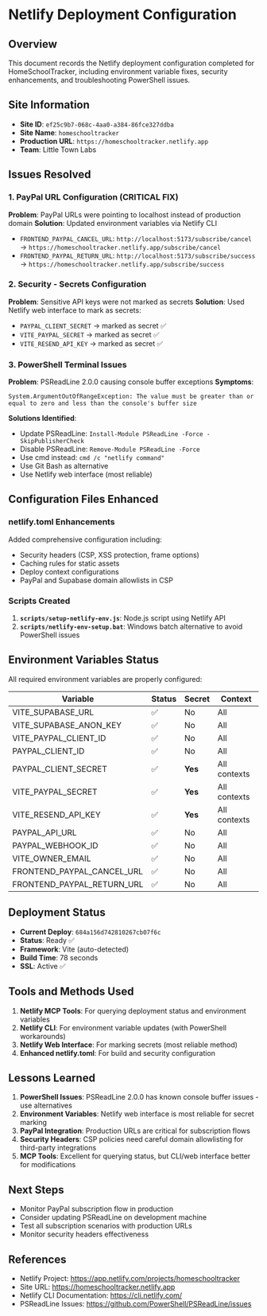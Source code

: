 # Netlify Deployment Configuration

## Overview
This document records the Netlify deployment configuration completed for HomeSchoolTracker, including environment variable fixes, security enhancements, and troubleshooting PowerShell issues.

## Site Information
- **Site ID**: `ef25c9b7-068c-4aa0-a384-86fce327ddba`
- **Site Name**: `homeschooltracker`
- **Production URL**: `https://homeschooltracker.netlify.app`
- **Team**: Little Town Labs

## Issues Resolved

### 1. PayPal URL Configuration (CRITICAL FIX)
**Problem**: PayPal URLs were pointing to localhost instead of production domain
**Solution**: Updated environment variables via Netlify CLI
- `FRONTEND_PAYPAL_CANCEL_URL`: `http://localhost:5173/subscribe/cancel` → `https://homeschooltracker.netlify.app/subscribe/cancel`
- `FRONTEND_PAYPAL_RETURN_URL`: `http://localhost:5173/subscribe/success` → `https://homeschooltracker.netlify.app/subscribe/success`

### 2. Security - Secrets Configuration
**Problem**: Sensitive API keys were not marked as secrets
**Solution**: Used Netlify web interface to mark as secrets:
- `PAYPAL_CLIENT_SECRET` → marked as secret ✅
- `VITE_PAYPAL_SECRET` → marked as secret ✅
- `VITE_RESEND_API_KEY` → marked as secret ✅

### 3. PowerShell Terminal Issues
**Problem**: PSReadLine 2.0.0 causing console buffer exceptions
**Symptoms**: 
```
System.ArgumentOutOfRangeException: The value must be greater than or equal to zero and less than the console's buffer size
```
**Solutions Identified**:
- Update PSReadLine: `Install-Module PSReadLine -Force -SkipPublisherCheck`
- Disable PSReadLine: `Remove-Module PSReadLine -Force`
- Use cmd instead: `cmd /c "netlify command"`
- Use Git Bash as alternative
- Use Netlify web interface (most reliable)

## Configuration Files Enhanced

### netlify.toml Enhancements
Added comprehensive configuration including:
- Security headers (CSP, XSS protection, frame options)
- Caching rules for static assets
- Deploy context configurations
- PayPal and Supabase domain allowlists in CSP

### Scripts Created
1. **`scripts/setup-netlify-env.js`**: Node.js script using Netlify API
2. **`scripts/netlify-env-setup.bat`**: Windows batch alternative to avoid PowerShell issues

## Environment Variables Status
All required environment variables are properly configured:

| Variable | Status | Secret | Context |
|----------|--------|--------|---------|
| VITE_SUPABASE_URL | ✅ | No | All |
| VITE_SUPABASE_ANON_KEY | ✅ | No | All |
| VITE_PAYPAL_CLIENT_ID | ✅ | No | All |
| PAYPAL_CLIENT_ID | ✅ | No | All |
| PAYPAL_CLIENT_SECRET | ✅ | **Yes** | All contexts |
| VITE_PAYPAL_SECRET | ✅ | **Yes** | All contexts |
| VITE_RESEND_API_KEY | ✅ | **Yes** | All contexts |
| PAYPAL_API_URL | ✅ | No | All |
| PAYPAL_WEBHOOK_ID | ✅ | No | All |
| VITE_OWNER_EMAIL | ✅ | No | All |
| FRONTEND_PAYPAL_CANCEL_URL | ✅ | No | All |
| FRONTEND_PAYPAL_RETURN_URL | ✅ | No | All |

## Deployment Status
- **Current Deploy**: `684a156d742810267cb07f6c`
- **Status**: Ready ✅
- **Framework**: Vite (auto-detected)
- **Build Time**: 78 seconds
- **SSL**: Active ✅

## Tools and Methods Used
1. **Netlify MCP Tools**: For querying deployment status and environment variables
2. **Netlify CLI**: For environment variable updates (with PowerShell workarounds)
3. **Netlify Web Interface**: For marking secrets (most reliable method)
4. **Enhanced netlify.toml**: For build and security configuration

## Lessons Learned
1. **PowerShell Issues**: PSReadLine 2.0.0 has known console buffer issues - use alternatives
2. **Environment Variables**: Netlify web interface is most reliable for secret marking
3. **PayPal Integration**: Production URLs are critical for subscription flows
4. **Security Headers**: CSP policies need careful domain allowlisting for third-party integrations
5. **MCP Tools**: Excellent for querying status, but CLI/web interface better for modifications

## Next Steps
- Monitor PayPal subscription flow in production
- Consider updating PSReadLine on development machine
- Test all subscription scenarios with production URLs
- Monitor security headers effectiveness

## References
- Netlify Project: https://app.netlify.com/projects/homeschooltracker
- Site URL: https://homeschooltracker.netlify.app
- Netlify CLI Documentation: https://cli.netlify.com/
- PSReadLine Issues: https://github.com/PowerShell/PSReadLine/issues 